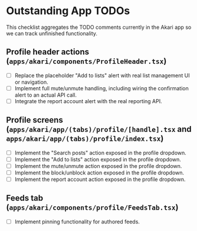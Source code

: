 # Outstanding App TODOs

This checklist aggregates the TODO comments currently in the Akari app so we can track unfinished functionality.

## Profile header actions (`apps/akari/components/ProfileHeader.tsx`)

- [ ] Replace the placeholder "Add to lists" alert with real list management UI or navigation.
- [ ] Implement full mute/unmute handling, including wiring the confirmation alert to an actual API call.
- [ ] Integrate the report account alert with the real reporting API.

## Profile screens (`apps/akari/app/(tabs)/profile/[handle].tsx` and `apps/akari/app/(tabs)/profile/index.tsx`)

- [ ] Implement the "Search posts" action exposed in the profile dropdown.
- [ ] Implement the "Add to lists" action exposed in the profile dropdown.
- [ ] Implement the mute/unmute action exposed in the profile dropdown.
- [ ] Implement the block/unblock action exposed in the profile dropdown.
- [ ] Implement the report account action exposed in the profile dropdown.

## Feeds tab (`apps/akari/components/profile/FeedsTab.tsx`)

- [ ] Implement pinning functionality for authored feeds.
